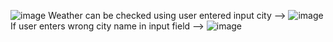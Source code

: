 ![image](https://github.com/user-attachments/assets/edb18b79-f6f9-46b6-9f53-a2e2fd41bdc1)
Weather can be checked using user entered input city -->
![image](https://github.com/user-attachments/assets/6b766d45-cedf-4dc9-9fb5-cffb98bec829)
If user enters wrong city name in input field -->
![image](https://github.com/user-attachments/assets/7a9c0a55-abd1-43b4-b3f4-0e6f40f972df)
